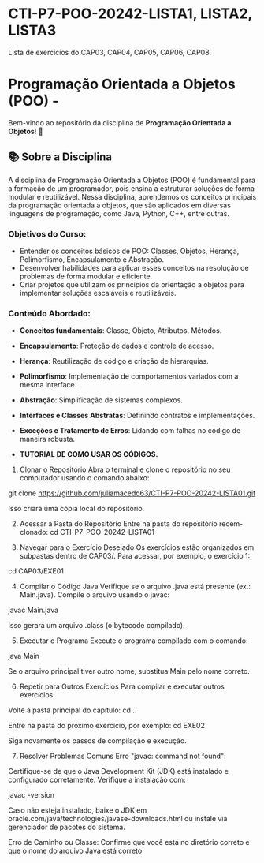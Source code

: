 # CTI-P7-POO-20242-LISTA1, LISTA2, LISTA3
Lista de exercícios do CAP03, CAP04, CAP05, CAP06, CAP08.

# Programação Orientada a Objetos (POO) -

Bem-vindo ao repositório da disciplina de **Programação Orientada a Objetos**! 🎉

## 📚 Sobre a Disciplina

A disciplina de Programação Orientada a Objetos (POO) é fundamental para a formação de um programador, pois ensina a estruturar soluções de forma modular e reutilizável. Nessa disciplina, aprendemos os conceitos principais da programação orientada a objetos, que são aplicados em diversas linguagens de programação, como Java, Python, C++, entre outras.

### **Objetivos do Curso:**
- Entender os conceitos básicos de POO: Classes, Objetos, Herança, Polimorfismo, Encapsulamento e Abstração.
- Desenvolver habilidades para aplicar esses conceitos na resolução de problemas de forma modular e eficiente.
- Criar projetos que utilizam os princípios da orientação a objetos para implementar soluções escaláveis e reutilizáveis.

### **Conteúdo Abordado:**
- **Conceitos fundamentais**: Classe, Objeto, Atributos, Métodos.
- **Encapsulamento**: Proteção de dados e controle de acesso.
- **Herança**: Reutilização de código e criação de hierarquias.
- **Polimorfismo**: Implementação de comportamentos variados com a mesma interface.
- **Abstração**: Simplificação de sistemas complexos.
- **Interfaces e Classes Abstratas**: Definindo contratos e implementações.
- **Exceções e Tratamento de Erros**: Lidando com falhas no código de maneira robusta.

- **TUTORIAL DE COMO USAR OS CÓDIGOS.**

1. Clonar o Repositório
Abra o terminal e clone o repositório no seu computador usando o comando abaixo:

git clone https://github.com/juliamacedo63/CTI-P7-POO-20242-LISTA01.git

Isso criará uma cópia local do repositório.

2. Acessar a Pasta do Repositório
Entre na pasta do repositório recém-clonado: cd CTI-P7-POO-20242-LISTA01

3. Navegar para o Exercício Desejado
Os exercícios estão organizados em subpastas dentro de CAP03/. Para acessar, por exemplo, o exercício 1:

cd CAP03/EXE01

4. Compilar o Código Java
Verifique se o arquivo .java está presente (ex.: Main.java). Compile o arquivo usando o javac:

javac Main.java

Isso gerará um arquivo .class (o bytecode compilado).

5. Executar o Programa
Execute o programa compilado com o comando:

java Main

Se o arquivo principal tiver outro nome, substitua Main pelo nome correto.

6. Repetir para Outros Exercícios
Para compilar e executar outros exercícios:

Volte à pasta principal do capítulo:
cd ..

Entre na pasta do próximo exercício, por exemplo:
cd EXE02

Siga novamente os passos de compilação e execução.

7. Resolver Problemas Comuns
Erro "javac: command not found":

Certifique-se de que o Java Development Kit (JDK) está instalado e configurado corretamente. Verifique a instalação com:

javac -version

Caso não esteja instalado, baixe o JDK em oracle.com/java/technologies/javase-downloads.html ou instale via gerenciador de pacotes do sistema.

Erro de Caminho ou Classe: Confirme que você está no diretório correto e que o nome do arquivo Java está correto
